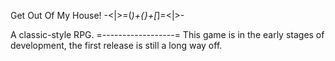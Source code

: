 Get Out Of My House!
-<|>=(_)+{}+[_]=<|>-

A classic-style RPG.
=------------------=
This game is in the early stages of development, the first release is still a
long way off.